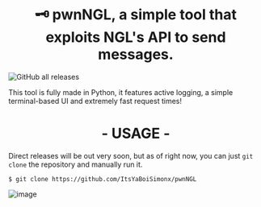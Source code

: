 
<h1 align="center">🗝 pwnNGL, a simple tool that exploits NGL's API to send messages.</h1>

<img align="center" alt="GitHub all releases" src="https://img.shields.io/github/downloads/itsyaboisimonx/pwnNGL/total">

This tool is fully made in Python, it features active logging, a simple terminal-based UI and extremely fast request times!

<h1 align="center">- USAGE -</h1>

Direct releases will be out very soon, but as of right now, you can just ```git clone``` the repository and manually run it.

```
$ git clone https://github.com/ItsYaBoiSimonx/pwnNGL
```

<img align="center" alt="image" src="https://simonx.is-from.space/OBgGfjt10k.png">


